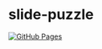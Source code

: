 # slide-puzzle
[![GitHub Pages](https://img.shields.io/static/v1?label=GitHub+Pages&message=+&color=brightgreen&logo=github)](https://neterukun1993.github.io/slide-puzzle/)
